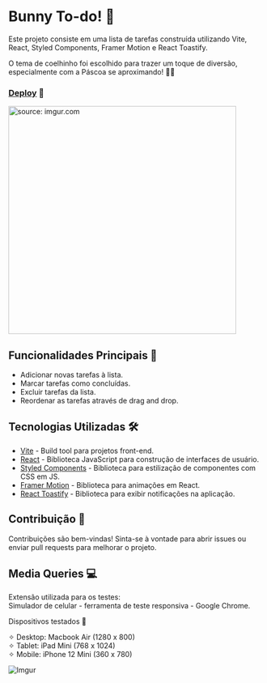 # Bunny To-do! 🐰

Este projeto consiste em uma lista de tarefas construída utilizando Vite, React, Styled Components, Framer Motion e React Toastify.

O tema de coelhinho foi escolhido para trazer um toque de diversão, especialmente com a Páscoa se aproximando! 🐰✨

### [Deploy](https://bunny-todo.netlify.app/) 🐇

<a href="https://imgur.com/3qeh1uM"><img height="450" src="https://i.imgur.com/3qeh1uM.png" title="source: imgur.com" /></a>

## Funcionalidades Principais 📝

- Adicionar novas tarefas à lista.
- Marcar tarefas como concluídas.
- Excluir tarefas da lista.
- Reordenar as tarefas através de drag and drop.

## Tecnologias Utilizadas ‍🛠️
- [Vite](https://pt.vitejs.dev/guide/) - Build tool para projetos front-end.
- [React](https://pt-br.legacy.reactjs.org/docs/getting-started.html) - Biblioteca JavaScript para construção de interfaces de usuário.
- [Styled Components](https://styled-components.com/docs) - Biblioteca para estilização de componentes com CSS em JS.
- [Framer Motion](https://www.framer.com/motion/) - Biblioteca para animações em React.
- [React Toastify](https://fkhadra.github.io/react-toastify/introduction/) - Biblioteca para exibir notificações na aplicação.

## Contribuição 🤝
Contribuições são bem-vindas! Sinta-se à vontade para abrir issues ou enviar pull requests para melhorar o projeto.

## Media Queries 💻

Extensão utilizada para os testes: <br />
Simulador de celular - ferramenta de teste responsiva - Google Chrome.

Dispositivos testados 📱

✧ Desktop: Macbook Air (1280 x 800)  
✧ Tablet: iPad Mini (768 x 1024)  
✧ Mobile: iPhone 12 Mini (360 x 780) <br />

![Imgur](https://i.imgur.com/NzxpLrU.png)